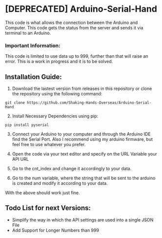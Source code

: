 # [DEPRECATED] Arduino-Serial-Hand
This code is what allows the connection between the Arduino and Computer. This code gets the status from the server and sends it via terminal to an Arduino.

### Important Information:

This code is limited to use data up to 999, further than that will raise an error. This is a work in progress and it is to be solved.

## Installation Guide:
1. Download the lastest version from releases in this repository or clone the repository using the following command:
```
git clone https://github.com/Shaking-Hands-Overseas/Arduino-Serial-Hand
```
2. Install Necessary Dependencies using pip:
```
pip install pyserial
```
3. Connect your Arduino to your computer and through the Arduino IDE find the Serial Port.
Also I recommend using my arduino firmware, but feel free to use whatever you prefer.

4. Open the code via your text editor and specify on the URL Variable your API URL

5. Go to the cnt_index and change it accordingly to your data.

6. Go to the num variable, where the string that will be sent to the arduino is created and modify it according to your data.

With the above should work just fine.

## Todo List for next Versions:
- Simplify the way in which the API settings are used into a single JSON File
- Add Support for Longer Numbers than 999
